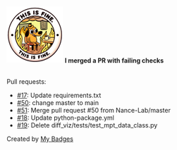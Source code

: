 <img src="https://github.com/my-badges/my-badges/blob/master/badges/this-is-fine/this-is-fine.png?raw=true" alt="I merged a PR with failing checks" title="I merged a PR with failing checks" width="128">
<strong>I merged a PR with failing checks</strong>
<br><br>

Pull requests:

- <a href="https://github.com/Nance-Lab/diff_visualizer/pull/17">#17</a>: Update requirements.txt
- <a href="https://github.com/Nance-Lab/diff_classifier/pull/50">#50</a>: change master to main
- <a href="https://github.com/Nance-Lab/diff_classifier/pull/51">#51</a>: Merge pull request #50 from Nance-Lab/master
- <a href="https://github.com/Nance-Lab/diff_visualizer/pull/18">#18</a>: Update python-package.yml
- <a href="https://github.com/Nance-Lab/diff_visualizer/pull/19">#19</a>: Delete diff_viz/tests/test_mpt_data_class.py


Created by <a href="https://github.com/my-badges/my-badges">My Badges</a>